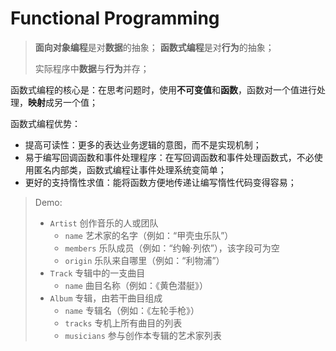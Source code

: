 # Functional Programming

> **面向对象编程**是对**数据**的抽象；
> **函数式编程**是对**行为**的抽象；
>
> 实际程序中**数据**与**行为**并存；

函数式编程的核心是：在思考问题时，使用**不可变值**和**函数**，函数对一个值进行处理，**映射**成另一个值；

函数式编程优势：
* 提高可读性：更多的表达业务逻辑的意图，而不是实现机制；
* 易于编写回调函数和事件处理程序：在写回调函数和事件处理函数式，不必使用匿名内部类，函数式编程让事件处理系统变简单；
* 更好的支持惰性求值：能将函数方便地传递让编写惰性代码变得容易；

> Demo:
> 
> * `Artist` 创作音乐的人或团队
>     * `name` 艺术家的名字（例如：“甲壳虫乐队”）
>     * `members` 乐队成员（例如：“约翰·列侬”），该字段可为空
>     * `origin` 乐队来自哪里（例如：“利物浦”）
> * `Track` 专辑中的一支曲目
>     * `name` 曲目名称（例如：《黄色潜艇》）
> * `Album` 专辑，由若干曲目组成
>     * `name` 专辑名（例如：《左轮手枪》）
>     * `tracks` 专机上所有曲目的列表
>     * `musicians` 参与创作本专辑的艺术家列表
